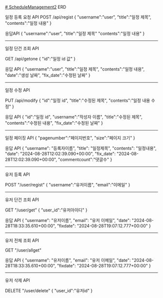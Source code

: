 [# ScheduleManagement2](https://app.sqldbm.com/MySQL/DatabaseExplorer/p310419/) ERD


일정 등록 요청 API
POST /api/regist
{
  "username":"user",
  "title":"일정 제목",
  "contents":"일정 내용"
}

응답API
{
  "username":"user",
  "title":"일정 제목"
  "contents":"일정 내용"
}

----------------------------------------------------------------------

일정 단건 조회 API

GET /api/getone
{
  "id":"일정 id 값"
}

응답 API
{
  "username":"user",
  "title":"일정 제목",
  "contents":"일정 내용",
  "date":"생성 날짜",
  "fix_date":"수정된 날짜"
}

---------------------------------------------------------------------------

일정 수정 API

PUT /api/modify
{
  "id":"일정 id",
  "title":"수정된 제목",
  "contents":"일정 내용 수정"
}

응답 API
{
  "id":"일정 id",
  "username":"작성자 이름",
  "title":"수정된 제목",
  "contents":"수정된 내용",
  "fix_date":"수정된 날짜"
}

---------------------------------------------------------------------

일정 페이징 API
{
  "pagenumber":"페이지번호",
  "size":"페이지 크기"
}

응답 API
{
  "username": "등록자이름",
  "title": "일정제목",
  "contents": "일정내용",
  "date": "2024-08-28T12:02:39.090+00:00",
  "fix_date": "2024-08-28T12:02:39.090+00:00",
  "commentcount":"댓글수"
}

---------------------------------------------------------------------

유저 등록 API

POST "/user/regist"
{
  "username":"유저이름",
  "email":"이메일"
}

---------------------------------------------------------------------

유저 단건 조회 API

GET "/user/get"
{
  "user_id":"유저아이디"
}

응답 API
{
    "username": "유저이름",
    "email": "유저 이메일",
    "date": "2024-08-28T18:33:35.610+00:00",
    "fixdate": "2024-08-28T19:07:12.777+00:00"
}

---------------------------------------------------------------------

유저 전체 조회 API

GET "/user/allget"




응답 API
{
    "username": "유저이름",
    "email": "유저 이메일",
    "date": "2024-08-28T18:33:35.610+00:00",
    "fixdate": "2024-08-28T19:07:12.777+00:00"
}

---------------------------------------------------------------------

유저 삭제 API

DELETE "/user/delete"
{
    "user_id":"유저id"
}
